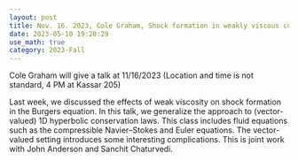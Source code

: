 ```yaml
---
layout: post
title: Nov. 16. 2023, Cole Graham, Shock formation in weakly viscous compressible fluids
date: 2023-05-10 19:20:29
use_math: true
category: 2023-Fall
---
```

 
Cole Graham will give a talk at 11/16/2023 (Location and time is not standard, 4 PM at Kassar 205)

<div>
Last week, we discussed the effects of weak viscosity on shock formation in the Burgers equation. In this talk, we generalize the approach to (vector-valued) 1D hyperbolic conservation laws. This class includes fluid equations such as the compressible Navier–Stokes and Euler equations. The vector-valued setting introduces some interesting complications. This is joint work with John Anderson and Sanchit Chaturvedi.
</div>
